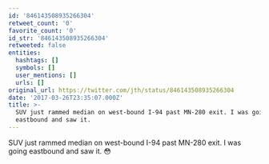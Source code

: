 ```yaml
---
id: '846143508935266304'
retweet_count: '0'
favorite_count: '0'
id_str: '846143508935266304'
retweeted: false
entities:
  hashtags: []
  symbols: []
  user_mentions: []
  urls: []
original_url: https://twitter.com/jth/status/846143508935266304
date: '2017-03-26T23:35:07.000Z'
title: >-
  SUV just rammed median on west-bound I-94 past MN-280 exit. I was going
  eastbound and saw it. 
---
```


SUV just rammed median on west-bound I-94 past MN-280 exit. I was going eastbound and saw it. 😳